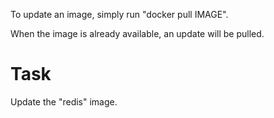 To update an image, simply run "docker pull IMAGE".

When the image is already available, an update will be pulled.

# Task
Update the "redis" image.
